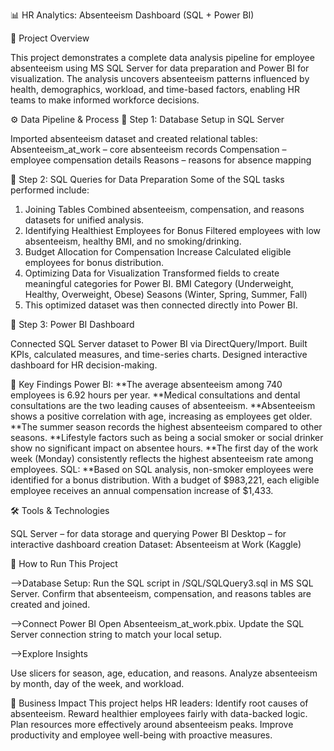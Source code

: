 📊 HR Analytics: Absenteeism Dashboard (SQL + Power BI)

📌 Project Overview

This project demonstrates a complete data analysis pipeline for employee absenteeism using MS SQL Server for data preparation and Power BI for visualization. 
The analysis uncovers absenteeism patterns influenced by health, demographics, workload, and time-based factors, enabling HR teams to make informed workforce decisions.

⚙️ Data Pipeline & Process
🔹 Step 1: Database Setup in SQL Server

Imported absenteeism dataset and created relational tables:
Absenteeism_at_work – core absenteeism records
Compensation – employee compensation details
Reasons – reasons for absence mapping

🔹 Step 2: SQL Queries for Data Preparation
Some of the SQL tasks performed include:

1. Joining Tables
Combined absenteeism, compensation, and reasons datasets for unified analysis.
2. Identifying Healthiest Employees for Bonus
Filtered employees with low absenteeism, healthy BMI, and no smoking/drinking.
3. Budget Allocation for Compensation Increase
Calculated eligible employees for bonus distribution.
4. Optimizing Data for Visualization
Transformed fields to create meaningful categories for Power BI.
BMI Category (Underweight, Healthy, Overweight, Obese)
Seasons (Winter, Spring, Summer, Fall)
6. This optimized dataset was then connected directly into Power BI.

🔹 Step 3: Power BI Dashboard

Connected SQL Server dataset to Power BI via DirectQuery/Import.
Built KPIs, calculated measures, and time-series charts.
Designed interactive dashboard for HR decision-making.

📌 Key Findings
Power BI:
**The average absenteeism among 740 employees is 6.92 hours per year.
**Medical consultations and dental consultations are the two leading causes of absenteeism.
**Absenteeism shows a positive correlation with age, increasing as employees get older.
**The summer season records the highest absenteeism compared to other seasons.
**Lifestyle factors such as being a social smoker or social drinker show no significant impact on absentee hours.
**The first day of the work week (Monday) consistently reflects the highest absenteeism rate among employees.
SQL:
**Based on SQL analysis, non-smoker employees were identified for a bonus distribution. With a budget of $983,221, each eligible employee receives an annual compensation increase of $1,433.

🛠️ Tools & Technologies

SQL Server – for data storage and querying
Power BI Desktop – for interactive dashboard creation
Dataset: Absenteeism at Work (Kaggle)

🚀 How to Run This Project

-->Database Setup:
Run the SQL script in /SQL/SQLQuery3.sql in MS SQL Server.
Confirm that absenteeism, compensation, and reasons tables are created and joined.

-->Connect Power BI
Open Absenteeism_at_work.pbix.
Update the SQL Server connection string to match your local setup.

-->Explore Insights

Use slicers for season, age, education, and reasons.
Analyze absenteeism by month, day of the week, and workload.

📌 Business Impact
This project helps HR leaders:
Identify root causes of absenteeism.
Reward healthier employees fairly with data-backed logic.
Plan resources more effectively around absenteeism peaks.
Improve productivity and employee well-being with proactive measures.

